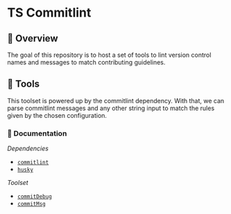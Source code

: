 # TS Commitlint

## 🦅 Overview

The goal of this repository is to host a set of tools to lint version control
names and messages to match contributing guidelines.

## 🔬 Tools

This toolset is powered up by the commitlint dependency. With that, we
can parse commitlint messages and any other string input to match the rules
given by the chosen configuration.

### 📑 Documentation

*Dependencies*
- [`commitlint`](./docs/commitlint.md)
- [`husky`](./docs/husky.md)

*Toolset*
- [`commitDebug`](./docs/commitDebug.md)
- [`commitMsg`](./docs/commitMsg.md)


